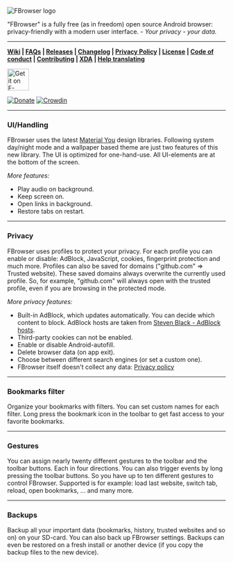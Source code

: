 ![FBrowser logo](https://github.com/K3rn3l-P/FBrowser/browser/blob/master/graphics/featuresGrafic.png)

"FBrowser" is a fully free (as in freedom) open source Android browser: privacy-friendly with a modern user interface. _- Your privacy - your data._

---

**[Wiki](https://github.com/K3rn3l-P/browser-master/tree/master/wiki) | [FAQs](https://github.com/K3rn3l-P/FBrowser/browser/blob/master/FAQs.md) | [Releases](https://github.com/K3rn3l-P/FBrowser/browser/releases) | [Changelog](https://github.com/K3rn3l-P/FBrowser/browser/blob/master/CHANGELOG.md) | [Privacy Policy](https://github.com/K3rn3l-P/FBrowser/browser/blob/master/PRIVACY.md) | [License](https://github.com/K3rn3l-P/FBrowser/browser/blob/master/LICENSE.md) | [Code of conduct](https://github.com/K3rn3l-P/FBrowser/browser/blob/master/CODE_OF_CONDUCT.md) | [Contributing](https://github.com/K3rn3l-P/FBrowser/browser/blob/master/CONTRIBUTING.md) | [XDA](http://forum.xda-developers.com/android/apps-games/app-browser-t3500091) | [Help translating](https://crowdin.com/project/foss-browser)**

<a href="https://f-droid.org/packages/de.baumann.browser/" target="_blank">
<img src="https://f-droid.org/badge/get-it-on.png" alt="Get it on F-Droid" height="50"/></a>

[![Donate](https://www.paypalobjects.com/de_DE/DE/i/btn/btn_donateCC_LG.gif)](https://www.paypal.com/cgi-bin/webscr?cmd=_s-xclick&hosted_button_id=NP6TGYDYP9SHY)
[![Crowdin](https://badges.crowdin.net/foss-browser/localized.svg)](https://crowdin.com/project/foss-browser)

---

### UI/Handling

FBrowser uses the latest [Material You](https://m3.material.io/) design libraries. Following system day/night mode and a wallpaper based theme are just two features of this new library. The UI is optimized for one-hand-use. All UI-elements are at the bottom of the screen.

_More features:_

- Play audio on background.
- Keep screen on.
- Open links in background.
- Restore tabs on restart.

---

### Privacy

FBrowser uses profiles to protect your privacy. For each profile you can enable or disable: AdBlock, JavaScript, cookies, fingerprint protection and much more. Profiles can also be saved for domains ("github.com" ⇒ Trusted website). These saved domains always overwrite the currently used profile. So, for example, "github.com" will always open with the trusted profile, even if you are browsing in the protected mode.

_More privacy features:_

- Built-in AdBlock, which updates automatically. You can decide which content to block. AdBlock hosts are taken from [Steven Black - AdBlock hosts](https://github.com/StevenBlack/hosts).
- Third-party cookies can not be enabled.
- Enable or disable Android-autofill.
- Delete browser data (on app exit).
- Choose between different search engines (or set a custom one).
- FBrowser itself doesn't collect any data: [Privacy policy](https://github.com/K3rn3l-P/FBrowser/browser/blob/master/PRIVACY.md)

---

### Bookmarks filter

Organize your bookmarks with filters. You can set custom names for each filter. Long press the bookmark icon in the toolbar to get fast access to your favorite bookmarks.

---

### Gestures

You can assign nearly twenty different gestures to the toolbar and the toolbar buttons. Each in four directions. You can also trigger events by long pressing the toolbar buttons. So you have up to ten different gestures to control FBrowser. Supported is for example: load last website, switch tab, reload, open bookmarks, ... and many more.

---

### Backups

Backup all your important data (bookmarks, history, trusted websites and so on) on your SD-card. You can also back up FBrowser settings. Backups can even be restored on a fresh install or another device (if you copy the backup files to the new device).
